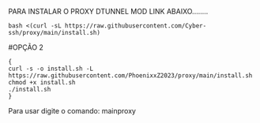 PARA INSTALAR O PROXY DTUNNEL MOD LINK ABAIXO........

~~~~
bash <(curl -sL https://raw.githubusercontent.com/Cyber-ssh/proxy/main/install.sh)
~~~~

#OPÇÃO 2
```
{
curl -s -o install.sh -L https://raw.githubusercontent.com/PhoenixxZ2023/proxy/main/install.sh
chmod +x install.sh
./install.sh
}

```
Para usar digite o comando: mainproxy


